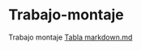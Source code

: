# Trabajo-montaje
Trabajo montaje
[Tabla markdown.md](https://github.com/hectormorib/Trabajo-montaje/files/15231718/Tabla.markdown.md)
